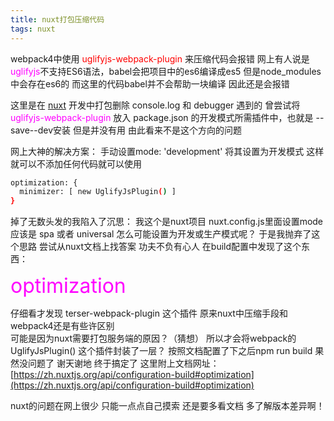 ```yaml
---
title: nuxt打包压缩代码
tags: nuxt
---
```

webpack4中使用 <font color="#FF0000" >uglifyjs-webpack-plugin</font> 来压缩代码会报错
网上有人说是<font color="#FF00FF" >uglifyjs</font>不支持ES6语法，babel会把项目中的es6编译成es5
但是node_modules中会存在es6的  而这里的代码babel并不会帮助一块编译  因此还是会报错

这里是在 [nuxt](https://zh.nuxtjs.org/) 开发中打包删除 console.log 和 debugger 遇到的
曾尝试将 <font color="#FF00FF" >uglifyjs-webpack-plugin</font> 放入 package.json 的开发模式所需插件中，也就是 \--save--dev安装
但是并没有用  由此看来不是这个方向的问题

网上大神的解决方案：  手动设置mode: 'development'  将其设置为开发模式
这样就可以不添加任何代码就可以使用
``` bash
optimization: {
  minimizer: [ new UglifyJsPlugin() ]
}
```

掉了无数头发的我陷入了沉思：
我这个是nuxt项目  nuxt.config.js里面设置mode 应该是 spa  或者 universal  怎么可能设置为开发或生产模式呢？
于是我抛弃了这个思路  尝试从nuxt文档上找答案  功夫不负有心人
在build配置中发现了这个东西：

  <font color="#FF00FF" size=6 >  optimization</font>

仔细看才发现  terser-webpack-plugin 这个插件  原来nuxt中压缩手段和webpack4还是有些许区别  
可能是因为nuxt需要打包服务端的原因？（猜想）
所以才会将webpack的  UglifyJsPlugin() 这个插件封装了一层？
按照文档配置了下之后npm run build  果然没问题了  谢天谢地  终于搞定了
这里附上文档网址：[https://zh.nuxtjs.org/api/configuration-build#optimization](https://zh.nuxtjs.org/api/configuration-build#optimization)

nuxt的问题在网上很少  只能一点点自己摸索  还是要多看文档  多了解版本差异啊！
